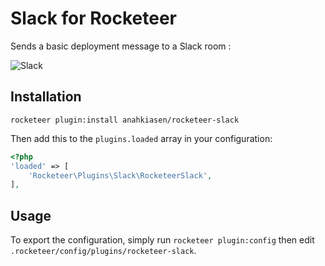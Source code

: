 # Slack for Rocketeer

Sends a basic deployment message to a Slack room :

![Slack](http://i.imgur.com/Dsh6bWd.jpeg)

## Installation

```shell
rocketeer plugin:install anahkiasen/rocketeer-slack
```

Then add this to the `plugins.loaded` array in your configuration:

```php
<?php
'loaded' => [
    'Rocketeer\Plugins\Slack\RocketeerSlack',
],
```

## Usage

To export the configuration, simply run `rocketeer plugin:config` then edit `.rocketeer/config/plugins/rocketeer-slack`.